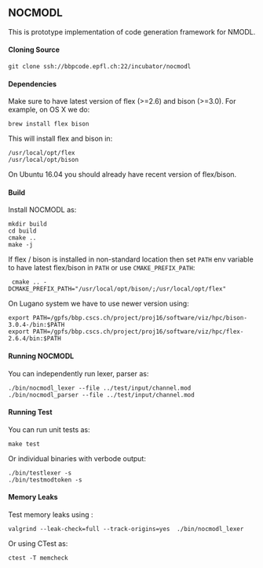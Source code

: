 ## NOCMODL

This is prototype implementation of code generation framework for NMODL.

#### Cloning Source

```
git clone ssh://bbpcode.epfl.ch:22/incubator/nocmodl
```

#### Dependencies

Make sure to have latest version of flex (>=2.6) and bison (>=3.0). For example, on OS X we do:

```
brew install flex bison
```
This will install flex and bison in:

```
/usr/local/opt/flex
/usr/local/opt/bison
```

On Ubuntu 16.04 you should already have recent version of flex/bison.

#### Build
Install NOCMODL as:

```
mkdir build
cd build
cmake ..
make -j
```

If flex / bison is installed in non-standard location then set `PATH` env variable to have latest flex/bison in `PATH` or use `CMAKE_PREFIX_PATH`:

```
 cmake .. -DCMAKE_PREFIX_PATH="/usr/local/opt/bison/;/usr/local/opt/flex"
 ```

 On Lugano system we have to use newer version using:

 ```
 export PATH=/gpfs/bbp.cscs.ch/project/proj16/software/viz/hpc/bison-3.0.4-/bin:$PATH
 export PATH=/gpfs/bbp.cscs.ch/project/proj16/software/viz/hpc/flex-2.6.4/bin:$PATH
 ```

 #### Running NOCMODL

 You can independently run lexer, parser as:

 ```
./bin/nocmodl_lexer --file ../test/input/channel.mod
./bin/nocmodl_parser --file ../test/input/channel.mod
 ````


 #### Running Test

 You can run unit tests as:

 ```
 make test
 ```

 Or individual binaries with verbode output:

 ```
 ./bin/testlexer -s
 ./bin/testmodtoken -s
 ```


#### Memory Leaks

Test memory leaks using :

```
valgrind --leak-check=full --track-origins=yes  ./bin/nocmodl_lexer
```

Or using CTest as:

```
ctest -T memcheck
```